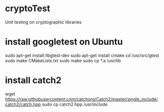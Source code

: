 # cryptoTest
Unit testing on cryptographic libraries

# install googletest on Ubuntu
sudo apt-get install libgtest-dev
sudo apt-get install cmake
cd /usr/src/gtest
sudo make CMakeLists.txt
sudo make
sudo cp *.a /usr/lib

# install catch2
wget https://raw.githubusercontent.com/catchorg/Catch2/master/single_include/catch2/catch.hpp
sudo cp catch2.hpp /usr/include
